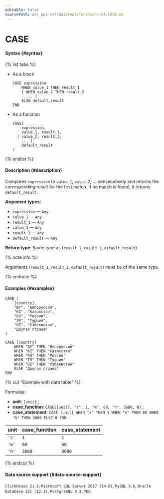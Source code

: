 ```yaml
---
editable: false
sourcePath: en/_api-ref/datalens/function-ref/CASE.md
---
```


# CASE



#### Syntax {#syntax}

{% list tabs %}

- As a block

  ```
  CASE expression
      WHEN value_1 THEN result_1
      [ WHEN value_2 THEN result_2
        ... ]
      ELSE default_result
  END
  ```

- As a function

  ```
  CASE(
      expression,
      value_1, result_1,
    [ value_2, result_2,
      ... ]
      default_result
  )
  ```

{% endlist %}

#### Description {#description}
Compares `expression` to `value_1`, `value_2`, ... consecutively and returns the corresponding result for the first match. If no match is found, it returns `default_result`.

**Argument types:**
- `expression` — `Any`
- `value_1` — `Any`
- `result_1` — `Any`
- `value_2` — `Any`
- `result_2` — `Any`
- `default_result` — `Any`


**Return type**: Same type as (`result_1`, `result_2`, `default_result`)

{% note info %}

Arguments (`result_1`, `result_2`, `default_result`) must be of the same type.

{% endnote %}


#### Examples {#examples}

```
CASE (
    [country],
    "BY", "Белоруссия",
    "KZ", "Казахстан",
    "RU", "Россия",
    "TR", "Турция",
    "UZ", "Узбекистан",
    "Другая страна"
)
```

```
CASE [country]
    WHEN "BY" THEN "Белоруссия"
    WHEN "KZ" THEN "Казахстан"
    WHEN "RU" THEN "Россия"
    WHEN "TR" THEN "Турция"
    WHEN "UZ" THEN "Узбекистан"
    ELSE "Другая страна"
END
```

{% cut "Example with data table" %}


Formulas:

- **unit**: `[unit]` ;
- **case_function**: `CASE([unit], "s", 1, "m", 60, "h", 3600, 0)` ;
- **case_statement**: `CASE [unit] WHEN "s" THEN 1 WHEN "m" THEN 60 WHEN "h" THEN 3600 ELSE 0 END` .

| **unit**   | **case_function**   | **case_statement**   |
|:-----------|:--------------------|:---------------------|
| `'s'`      | `1`                 | `1`                  |
| `'m'`      | `60`                | `60`                 |
| `'h'`      | `3600`              | `3600`               |

{% endcut %}


#### Data source support {#data-source-support}

`ClickHouse 21.8`, `Microsoft SQL Server 2017 (14.0)`, `MySQL 5.6`, `Oracle Database 12c (12.1)`, `PostgreSQL 9.3`, `YDB`.

